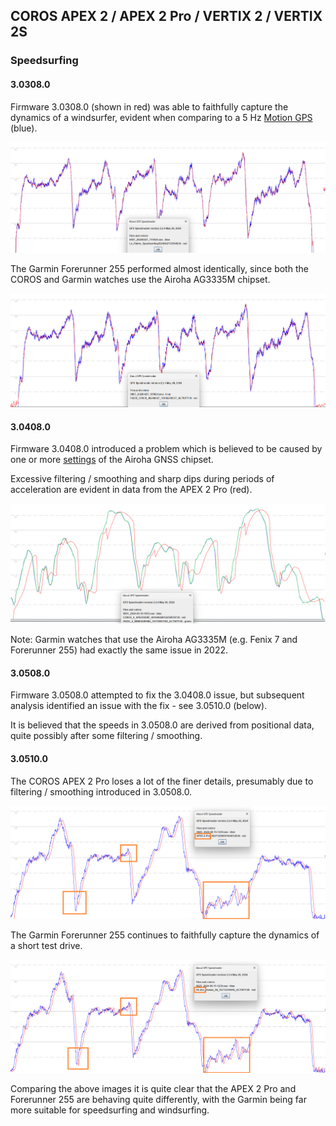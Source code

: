 ## COROS APEX 2 / APEX 2 Pro / VERTIX 2 / VERTIX 2S

### Speedsurfing

#### 3.0308.0

Firmware 3.0308.0 (shown in red) was able to faithfully capture the dynamics of a windsurfer, evident when comparing to a 5 Hz [Motion GPS](https://www.motion-gps.com/motion/index.html) (blue).

![v-3-0308-0](img/v-3-0308-0.png)

The Garmin Forerunner 255 performed almost identically, since both the COROS and Garmin watches use the Airoha AG3335M chipset.

![v-3-0308-0-fr-255](img/v-3-0308-0-fr-255.png)



#### 3.0408.0

Firmware 3.0408.0 introduced a problem which is believed to be caused by one or more [settings](../smoothing/update.md) of the Airoha GNSS chipset.

Excessive filtering / smoothing and sharp dips during periods of acceleration are evident in data from the APEX 2 Pro (red).

![v-3-0408-0-van](img/v-3-0408-0-van.png)

Note: Garmin watches that use the Airoha AG3335M (e.g. Fenix 7 and Forerunner 255) had exactly the same issue in 2022.



#### 3.0508.0

Firmware 3.0508.0 attempted to fix the 3.0408.0 issue, but subsequent analysis identified an issue with the fix - see 3.0510.0 (below).

It is believed that the speeds in 3.0508.0 are derived from positional data, quite possibly after some filtering / smoothing.



#### 3.0510.0

The COROS APEX 2 Pro loses a lot of the finer details, presumably due to filtering / smoothing introduced in 3.0508.0.

![v-3-0510-0-coros](img/v-3-0510-0-coros.png)

The Garmin Forerunner 255 continues to faithfully capture the dynamics of a short test drive.

![v-3-0510-0-garmin](img/v-3-0510-0-garmin.png)

Comparing the above images it is quite clear that the APEX 2 Pro and Forerunner 255 are behaving quite differently, with the Garmin being far more suitable for speedsurfing and windsurfing.
